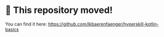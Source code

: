 # 🚨 This repository moved!

You can find it here: https://github.com/lkbaerenfaenger/hyperskill-kotlin-basics 
